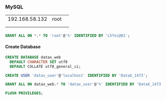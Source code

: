 

### MySQL

|                |      |      |
| -------------- | ---- | ---- |
| 192.168.58.132 | root |      |
|                |      |      |
|                |      |      |



#### 

```sql
GRANT ALL ON *.* TO 'root'@'%' IDENTIFIED BY 'Lhfei@01';
```



#### Create Database

```sql
CREATE DATABASE datax_web
  DEFAULT CHARACTER SET utf8
  DEFAULT COLLATE utf8_general_ci;

CREATE USER 'datax_user'@'localhost' IDENTIFIED BY 'DataX_1473';

GRANT ALL ON datax_web.* TO 'datax_user'@'%' IDENTIFIED BY 'DataX_1473';

FLUSH PRIVILEGES;
```

